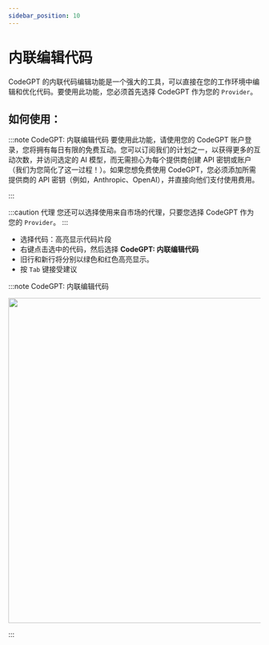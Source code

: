 ```yaml
---
sidebar_position: 10
---
```


# 内联编辑代码

CodeGPT 的内联代码编辑功能是一个强大的工具，可以直接在您的工作环境中编辑和优化代码。要使用此功能，您必须首先选择 CodeGPT 作为您的 `Provider`。

## 如何使用：

:::note CodeGPT: 内联编辑代码
要使用此功能，请使用您的 CodeGPT 账户登录，您将拥有每日有限的免费互动。您可以订阅我们的计划之一，以获得更多的互动次数，并访问选定的 AI 模型，而无需担心为每个提供商创建 API 密钥或账户（我们为您简化了这一过程！）。如果您想免费使用 CodeGPT，您必须添加所需提供商的 API 密钥（例如，Anthropic、OpenAI），并直接向他们支付使用费用。

:::

:::caution 代理
您还可以选择使用来自市场的代理，只要您选择 CodeGPT 作为您的 `Provider`。
:::

- 选择代码：高亮显示代码片段
- 右键点击选中的代码，然后选择 **CodeGPT: 内联编辑代码**
- 旧行和新行将分别以绿色和红色高亮显示。
- 按 `Tab` 键接受建议

:::note CodeGPT: 内联编辑代码
<p align="center">
  <img width="900" height="650" src="https://github.com/user-attachments/assets/87c82fe4-c2d7-4bbe-a76d-36176d659828" />
</p>
:::